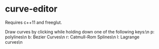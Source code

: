 # curve-editor
Requires c++11 and freeglut.

Draw curves by clicking while holding down one of the following keys:\n
p: polylines\n
b: Bezier Curves\n
r: Catmull-Rom Splines\n
l: Lagrange curves\n

